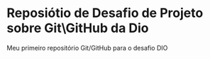 # Reposiótio de Desafio de Projeto sobre Git\GitHub da Dio
Meu primeiro repositório Git/GitHub para o desafio DIO
